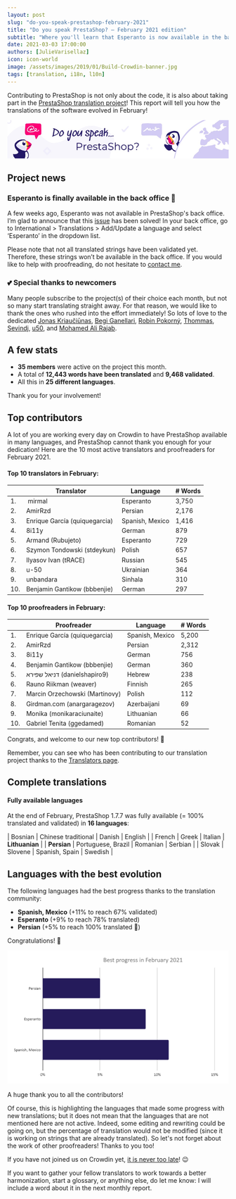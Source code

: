 ```yaml
---
layout: post
slug: "do-you-speak-prestashop-february-2021"
title: "Do you speak PrestaShop? – February 2021 edition"
subtitle: "Where you'll learn that Esperanto is now available in the back office"
date: 2021-03-03 17:00:00
authors: [JulieVarisellaz]
icon: icon-world
image: /assets/images/2019/01/Build-Crowdin-banner.jpg
tags: [translation, i18n, l10n]
---
```


Contributing to PrestaShop is not only about the code, it is also about taking part in the [PrestaShop translation project](https://crowdin.com/project/prestashop-official)! This report will tell you how the translations of the software evolved in February!

![Crowdin Monthly banner](/assets/images/2019/01/Build-Crowdin-banner.jpg)

## Project news

### Esperanto is finally available in the back office :tada:

A few weeks ago, Esperanto was not available in PrestaShop's back office. I’m glad to announce that this [issue](https://github.com/PrestaShop/PrestaShop/issues/22992#issuecomment-767391084) has been solved! In your back office, go to International > Translations > Add/Update a language and select ‘Esperanto’ in the dropdown list. 

Please note that not all translated strings have been validated yet. Therefore, these strings won’t be available in the back office. If you would like to help with proofreading, do not hesitate to [contact me](https://crowdin.com/profile/julievrz). 

### :two_hearts: Special thanks to newcomers

Many people subscribe to the project(s) of their choice each month, but not so many start translating straight away. For that reason, we would like to thank the ones who rushed into the effort immediately! So lots of love to the dedicated [Jonas Kriaučiūnas](https://crowdin.com/profile/kriauci0niukas), [Begi Ganellari](https://crowdin.com/profile/begiganellari1997), [Robin Pokorný](https://crowdin.com/profile/robinpokorny344), [Thommas](https://crowdin.com/profile/thommas), [Sevindj](https://crowdin.com/profile/osmanova), [u50](https://crowdin.com/profile/u-50), and [Mohamed Ali Rajab](https://crowdin.com/profile/dali-rajab). 


## A few stats
 
* **35 members** were active on the project this month.
* A total of **12,443 words have been translated** and **9,468 validated**.
* All this in **25 different languages**.
 
Thank you for your involvement!

## Top contributors
 
A lot of you are working every day on Crowdin to have PrestaShop available in many languages, and PrestaShop cannot thank you enough for your dedication! Here are the 10 most active translators and proofreaders for February 2021.
 
#### Top 10 translators in February:
 
| |Translator | Language | # Words
|-|---------- | -------- | ----------------
| 1. |‫‬ mirmal | Esperanto | 3,750
| 2. | AmirRzd | Persian | 2,176
| 3. | Enrique García (quiquegarcia) | Spanish, Mexico | 1,416
| 4. | 8i11y | German | 879
| 5. | Armand (Rubujeto) | Esperanto | 729
| 6. | Szymon Tondowski (stdeykun) | Polish | 657
| 7. | Ilyasov Ivan (tRACE) | Russian | 545
| 8. | u-50 | Ukrainian | 364
| 9. | unbandara | Sinhala | 310
| 10. | Benjamin Gantikow (bbbenjie) | German | 297
 
#### Top 10 proofreaders in February:
 
| | Proofreader | Language | # Words
|-| ---------- | -------- | ----------------
| 1. | Enrique García (quiquegarcia) | Spanish, Mexico | 5,200
| 2. | AmirRzd | Persian | 2,312
| 3. | 8i11y | German | 756
| 4. | Benjamin Gantikow (bbbenjie) | German | 360
| 5. | ‫דניאל שפירא‬ (danielshapiro9) | Hebrew | 238
| 6. | Rauno Riikman (weaver) | Finnish | 265
| 7. | Marcin Orzechowski (Martinovy) | Polish | 112
| 8. | Girdman.com (anargaragezov) | Azerbaijani | 69
| 9. | Monika (monikaraciunaite) | Lithuanian | 66
| 10. | Gabriel Tenita (ggedamed) | Romanian | 52
 
Congrats, and welcome to our new top contributors! :clap:
 
Remember, you can see who has been contributing to our translation project thanks to the [Translators page](https://translators.prestashop.com/).
 
## Complete translations
 
#### Fully available languages
 
At the end of February, PrestaShop 1.7.7 was fully available (= 100% translated and validated) in **16 languages**:
 
| Bosnian | Chinese traditional | Danish | English |
| French | Greek | Italian | **Lithuanian** |
| **Persian** | Portuguese, Brazil | Romanian | Serbian | 
| Slovak | Slovene | Spanish, Spain | Swedish |

## Languages with the best evolution

The following languages had the best progress thanks to the translation community:
 
* **Spanish, Mexico** (+11% to reach 67% validated) 
* **Esperanto** (+9% to reach 78% translated)
* **Persian** (+5% to reach 100% translated :tada:)

Congratulations! :muscle:
 
![Best translation progress for February 2021](/assets/images/2021/03/build-crowdin-progress-feb21.png)

A huge thank you to all the contributors!
 
Of course, this is highlighting the languages that made some progress with new translations; but it does not mean that the languages that are not mentioned here are not active. Indeed, some editing and rewriting could be going on, but the percentage of translation would not be modified (since it is working on strings that are already translated). So let's not forget about the work of other proofreaders! Thanks to you too!

If you have not joined us on Crowdin yet, [it is never too late](https://crowdin.com/project/prestashop-official)! :wink:
 
If you want to gather your fellow translators to work towards a better harmonization, start a glossary, or anything else, do let me know: I will include a word about it in the next monthly report.
